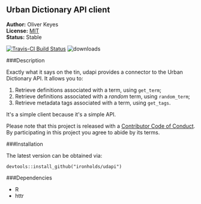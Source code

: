 ## Urban Dictionary API client

__Author:__ Oliver Keyes<br/>
__License:__ [MIT](http://opensource.org/licenses/MIT)<br/>
__Status:__ Stable

[![Travis-CI Build Status](https://travis-ci.org/Ironholds/udapi.svg?branch=master)](https://travis-ci.org/Ironholds/udapi) ![downloads](http://cranlogs.r-pkg.org/badges/grand-total/udapi)

###Description

Exactly what it says on the tin, udapi provides a connector to the Urban Dictionary API. It allows you to:

1. Retrieve definitions associated with a term, using `get_term`;
2. Retrieve definitions associated with a *random* term, using `random_term`;
3. Retrieve metadata tags associated with a term, using `get_tags`.

It's a simple client because it's a simple API.

Please note that this project is released with a [Contributor Code of Conduct](CONDUCT.md).
By participating in this project you agree to abide by its terms.

###Installation

The latest version can be obtained via:

    devtools::install_github("ironholds/udapi")

###Dependencies
* R
* httr
